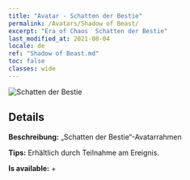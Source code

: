 ```yaml
---
title: "Avatar - Schatten der Bestie"
permalink: /Avatars/Shadow of Beast/
excerpt: "Era of Chaos  Schatten der Bestie"
last_modified_at: 2021-08-04
locale: de
ref: "Shadow of Beast.md"
toc: false
classes: wide
---
```

 ![Schatten der Bestie](/images/a/avatarFrame_79.png)

## Details

 **Beschreibung:** „Schatten der Bestie“-Avatarrahmen 

 **Tips:** Erhältlich durch Teilnahme am Ereignis. 

 **Is available:**  + 

